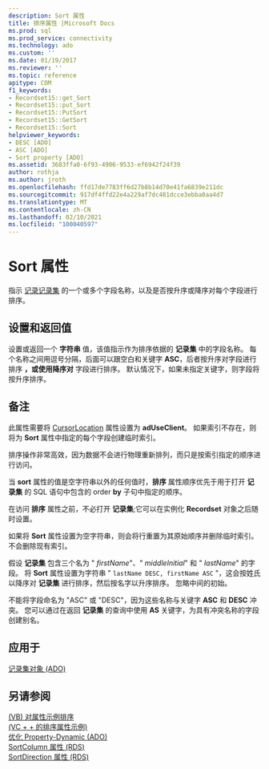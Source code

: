 ```yaml
---
description: Sort 属性
title: 排序属性 |Microsoft Docs
ms.prod: sql
ms.prod_service: connectivity
ms.technology: ado
ms.custom: ''
ms.date: 01/19/2017
ms.reviewer: ''
ms.topic: reference
apitype: COM
f1_keywords:
- Recordset15::get_Sort
- Recordset15::put_Sort
- Recordset15::PutSort
- Recordset15::GetSort
- Recordset15::Sort
helpviewer_keywords:
- DESC [ADO]
- ASC [ADO]
- Sort property [ADO]
ms.assetid: 3683ffa0-6f93-4906-9533-ef6942f24f39
author: rothja
ms.author: jroth
ms.openlocfilehash: ffd17de7783ff6d27b8b14d70e41fa6839e211dc
ms.sourcegitcommit: 917df4ffd22e4a229af7dc481dcce3ebba0aa4d7
ms.translationtype: MT
ms.contentlocale: zh-CN
ms.lasthandoff: 02/10/2021
ms.locfileid: "100040597"
---
```

# <a name="sort-property"></a>Sort 属性
指示 [记录记录集](./recordset-object-ado.md) 的一个或多个字段名称，以及是否按升序或降序对每个字段进行排序。  
  
## <a name="settings-and-return-values"></a>设置和返回值  
 设置或返回一个 **字符串** 值，该值指示作为排序依据的 **记录集** 中的字段名称。 每个名称之间用逗号分隔，后面可以跟空白和关键字 **ASC**，后者按升序对字段进行排序 **，或使用降序对** 字段进行排序。 默认情况下，如果未指定关键字，则字段将按升序排序。  
  
## <a name="remarks"></a>备注  
 此属性需要将 [CursorLocation](./cursorlocation-property-ado.md) 属性设置为 **adUseClient**。 如果索引不存在，则将为 **Sort** 属性中指定的每个字段创建临时索引。  
  
 排序操作非常高效，因为数据不会进行物理重新排列，而只是按索引指定的顺序进行访问。  
  
 当 **sort** 属性的值是空字符串以外的任何值时，**排序** 属性顺序优先于用于打开 **记录集** 的 SQL 语句中包含的 order **by** 子句中指定的顺序。  
  
 在访问 **排序** 属性之前，不必打开 **记录集**;它可以在实例化 **Recordset** 对象之后随时设置。  
  
 如果将 **Sort** 属性设置为空字符串，则会将行重置为其原始顺序并删除临时索引。 不会删除现有索引。  
  
 假设 **记录集** 包含三个名为 " *firstName*"、" *middleInitial*" 和 " *lastName*" 的字段。 将 **Sort** 属性设置为字符串 " `lastName DESC, firstName ASC` "，这会按姓氏以降序对 **记录集** 进行排序，然后按名字以升序排序。 忽略中间的初始。  
  
 不能将字段命名为 "ASC" 或 "DESC"，因为这些名称与关键字 **ASC** 和 **DESC** 冲突。 您可以通过在返回 **记录集** 的查询中使用 **AS** 关键字，为具有冲突名称的字段创建别名。  
  
## <a name="applies-to"></a>应用于  
 [记录集对象 (ADO)](./recordset-object-ado.md)  
  
## <a name="see-also"></a>另请参阅  
 [ (VB) 对属性示例排序 ](./sort-property-example-vb.md)   
 [ (VC + + 的排序属性示例) ](./sort-property-example-vc.md)   
 [优化 Property-Dynamic (ADO) ](./optimize-property-dynamic-ado.md)   
 [SortColumn 属性 (RDS) ](../rds-api/sortcolumn-property-rds.md)   
 [SortDirection 属性 (RDS)](../rds-api/sortdirection-property-rds.md)